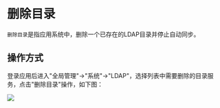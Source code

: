 删除目录
===

`删除目录`是指应用系统中，删除一个已存在的LDAP目录并停止自动同步。

## 操作方式

登录应用后进入"全局管理"->"系统"->"LDAP"，选择列表中需要删除的目录服务，点击"删除目录"操作，如下图：

![](https://bj-c1-prod-files.xcan.cloud/storage/pubapi/v1/file/ladp-delete.png?fid=207887590483820790&fpt=dgeGNdEmG3GQ8gyKhjB4nde9thCnrgAyN1Ev19bM)

